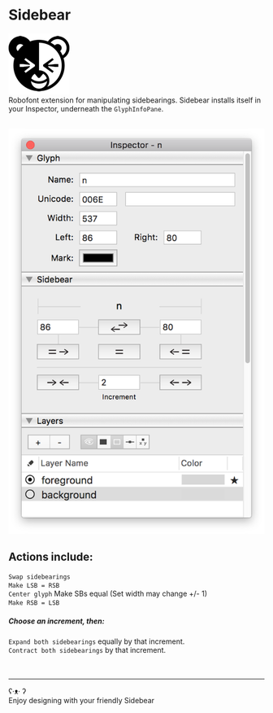 # Sidebear

![](./_images/Sidebear_Icon.png)
<br />
Robofont extension for manipulating sidebearings. Sidebear installs itself in your Inspector, underneath the `GlyphInfoPane`.
<br />
<br />

![](./_images/Sidebear_screen.png)

## Actions include:
`Swap sidebearings`
<br />
`Make LSB = RSB`
<br />
`Center glyph` Make SBs equal (Set width may change +/- 1)
<br />
`Make RSB = LSB`

##### Choose an increment, then:
`Expand both sidebearings` equally by that increment.
<br />
`Contract both sidebearings` by that increment.
<br /><br /><br />

<hr />
ʕ·ᴥ· ʔ
<br />
Enjoy designing with your friendly Sidebear   
<br />

